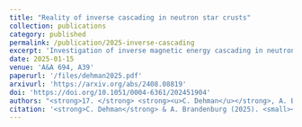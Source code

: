 ```yaml
---
title: "Reality of inverse cascading in neutron star crusts"
collection: publications
category: published
permalink: /publication/2025-inverse-cascading
excerpt: 'Investigation of inverse magnetic energy cascading in neutron star crusts through 3D simulations, assessing its physical viability and implications.'
date: 2025-01-15
venue: 'A&A 694, A39'
paperurl: '/files/dehman2025.pdf'
arxivurl: 'https://arxiv.org/abs/2408.08819'
doi: 'https://doi.org/10.1051/0004-6361/202451904'
authors: "<strong>17. </strong> <strong><u>C. Dehman</u></strong>, A. Brandenburg"
citation: '<strong>C. Dehman</strong> & A. Brandenburg (2025). <small><strong>Reality of inverse cascading in neutron star crusts</strong></small>. <em>A&A <b>694</b>, A39</em>. (<a href="https://arxiv.org/abs/2408.08819">arXiv</a>, <a href="https://ui.adsabs.harvard.edu/abs/2024arXiv240808819D/abstract">ADS</a>, <a href="https://doi.org/10.1051/0004-6361/202451904">DOI</a>)'
---
```

